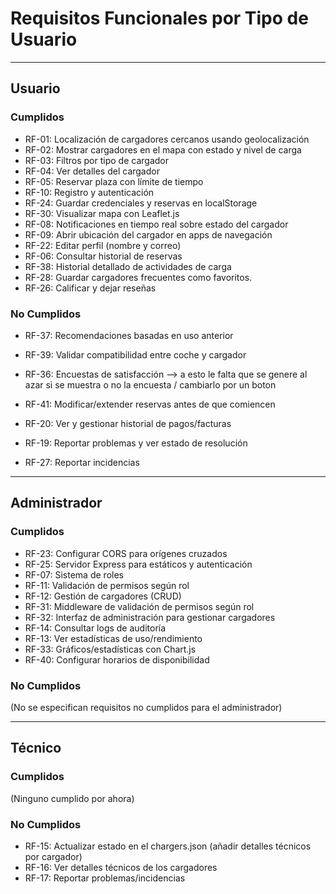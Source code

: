 # Requisitos Funcionales por Tipo de Usuario

---

## Usuario

### Cumplidos
- RF-01: Localización de cargadores cercanos usando geolocalización
- RF-02: Mostrar cargadores en el mapa con estado y nivel de carga
- RF-03: Filtros por tipo de cargador
- RF-04: Ver detalles del cargador
- RF-05: Reservar plaza con límite de tiempo
- RF-10: Registro y autenticación
- RF-24: Guardar credenciales y reservas en localStorage
- RF-30: Visualizar mapa con Leaflet.js
- RF-08: Notificaciones en tiempo real sobre estado del cargador
- RF-09: Abrir ubicación del cargador en apps de navegación
- RF-22: Editar perfil (nombre y correo)
- RF-06: Consultar historial de reservas
- RF-38: Historial detallado de actividades de carga
- RF-28: Guardar cargadores frecuentes como favoritos.
- RF-26: Calificar y dejar reseñas

### No Cumplidos
- RF-37: Recomendaciones basadas en uso anterior
- RF-39: Validar compatibilidad entre coche y cargador

- RF-36: Encuestas de satisfacción --> a esto le falta que se genere al azar si se muestra o no la encuesta / cambiarlo por un boton

- RF-41: Modificar/extender reservas antes de que comiencen
- RF-20: Ver y gestionar historial de pagos/facturas
- RF-19: Reportar problemas y ver estado de resolución
- RF-27: Reportar incidencias
---

## Administrador

### Cumplidos
- RF-23: Configurar CORS para orígenes cruzados
- RF-25: Servidor Express para estáticos y autenticación
- RF-07: Sistema de roles
- RF-11: Validación de permisos según rol
- RF-12: Gestión de cargadores (CRUD)
- RF-31: Middleware de validación de permisos según rol
- RF-32: Interfaz de administración para gestionar cargadores
- RF-14: Consultar logs de auditoría
- RF-13: Ver estadísticas de uso/rendimiento
- RF-33: Gráficos/estadísticas con Chart.js
- RF-40: Configurar horarios de disponibilidad

### No Cumplidos
(No se especifican requisitos no cumplidos para el administrador)

---

## Técnico

### Cumplidos
(Ninguno cumplido por ahora)

### No Cumplidos
- RF-15: Actualizar estado en el chargers.json (añadir detalles técnicos por cargador)
- RF-16: Ver detalles técnicos de los cargadores
- RF-17: Reportar problemas/incidencias  
